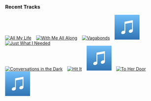 ### Recent Tracks
[<img src='https://lastfm.freetls.fastly.net/i/u/300x300/6da11da7490ff0d365d255d49c083375.png' width='16%' height='16%' alt='All My Life'>](https://www.last.fm/music/honors/_/all%2bmy%2blife)&nbsp;&nbsp;&nbsp;&nbsp;[<img src='https://lastfm.freetls.fastly.net/i/u/300x300/a544046f59a2c9a7c57c30fb695e27da.png' width='16%' height='16%' alt='With Me All Along'>](https://www.last.fm/music/bronze%2bradio%2breturn/_/with%2bme%2ball%2balong)&nbsp;&nbsp;&nbsp;&nbsp;[<img src='https://lastfm.freetls.fastly.net/i/u/300x300/60962650232e03a213b22723467e2c4a.png' width='16%' height='16%' alt='Vagabonds'>](https://www.last.fm/music/grizfolk/_/vagabonds)&nbsp;&nbsp;&nbsp;&nbsp;[<img src='https://github.com/atfinke/atfinke/blob/master/placeholder.jpeg?raw=true' width='16%' height='16%' alt='Stand By Me'>](https://www.last.fm/music/john%2bnewman/_/stand%2bby%2bme)&nbsp;&nbsp;&nbsp;&nbsp;[<img src='https://lastfm.freetls.fastly.net/i/u/300x300/a3e3bbe2194b49e2b19cfc897e36fffd.png' width='16%' height='16%' alt='Just What I Needed'>](https://www.last.fm/music/the%2bcars/_/just%2bwhat%2bi%2bneeded)&nbsp;&nbsp;&nbsp;&nbsp;<br>[<img src='https://lastfm.freetls.fastly.net/i/u/300x300/d376facf0e6fcaa69cd23bd1b8db44d6.png' width='16%' height='16%' alt='Conversations in the Dark'>](https://www.last.fm/music/john%2blegend/_/conversations%2bin%2bthe%2bdark)&nbsp;&nbsp;&nbsp;&nbsp;[<img src='https://lastfm.freetls.fastly.net/i/u/300x300/01bccad9d7be4980c9fdbcec3be695c9.png' width='16%' height='16%' alt='Hit It'>](https://www.last.fm/music/american%2bauthors/_/hit%2bit)&nbsp;&nbsp;&nbsp;&nbsp;[<img src='https://github.com/atfinke/atfinke/blob/master/placeholder.jpeg?raw=true' width='16%' height='16%' alt='Lonely (with Jonas Brothers)'>](https://www.last.fm/music/diplo/_/lonely%2b%2528with%2bjonas%2bbrothers%2529)&nbsp;&nbsp;&nbsp;&nbsp;[<img src='https://lastfm.freetls.fastly.net/i/u/300x300/22ffa564017c4a5baaf73a67601674c0.png' width='16%' height='16%' alt='To Her Door'>](https://www.last.fm/music/paul%2bkelly%2band%2bthe%2bcoloured%2bgirls/_/to%2bher%2bdoor)&nbsp;&nbsp;&nbsp;&nbsp;[<img src='https://github.com/atfinke/atfinke/blob/master/placeholder.jpeg?raw=true' width='16%' height='16%' alt='Addicted To Blue'>](https://www.last.fm/music/grace%2bdavies/_/addicted%2bto%2bblue)&nbsp;&nbsp;&nbsp;&nbsp;<br>